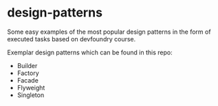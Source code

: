 # design-patterns
Some easy examples of the most popular design patterns in the form of executed tasks based on devfoundry course.

Exemplar design patterns which can be found in this repo:
- Builder
- Factory
- Facade
- Flyweight
- Singleton

